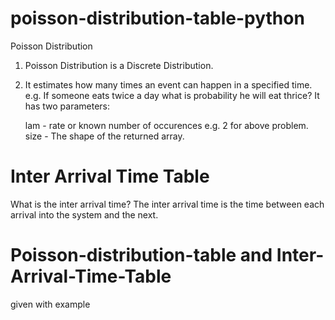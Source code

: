 # poisson-distribution-table-python

Poisson Distribution

1. Poisson Distribution is a Discrete Distribution.
2. It estimates how many times an event can happen in a specified time. e.g. If someone eats twice a day what is probability he will eat thrice? It has two parameters:
    
    lam - rate or known number of occurences e.g. 2 for above problem.
    size - The shape of the returned array.
    
    
    
# Inter Arrival Time Table

What is the inter arrival time?
The inter arrival time is the time between each arrival into the system and the next.



# Poisson-distribution-table and Inter-Arrival-Time-Table
given with example
